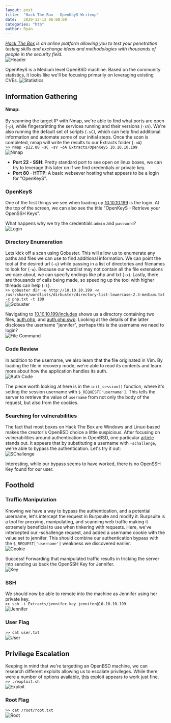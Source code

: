 ```yaml
---
layout: post
title:  "Hack The Box - OpenKeyS Writeup"
date:   2020-12-12 06:00:00
categories: "htb"
author: Ryan
---
```


*[Hack The Box](https://hackthebox.eu) is an online platform allowing you to test your penetration testing skills and exchange ideas and methodologies with thousands of people in the security field.*  
![Header](../images/HTB-OpenKeyS/Header.png)

OpenKeyS is a Medium level OpenBSD machine. Based on the community statistics, it looks like we'll be focusing primarily on leveraging existing CVEs. 
![Statistics](../images/HTB-OpenKeyS/Statistics.png)

## Information Gathering

#### Nmap:
By scanning the target IP with Nmap, we're able to find what ports are open (`-p`), while fingerprinting the services running and their versions (`-sV`). We're also running the default set of scripts (`-sC`), which can help find additional information and automate some of our initial steps. Once the scan is completed, nmap will write the results to our Extracts folder (`-oA`)  
`>> nmap -p22,80 -sC -sV -oA Extracts/OpenKeyS 10.10.10.199`  
![Nmap](../images/HTB-OpenKeyS/nmap.png)

* **Port 22 - SSH**: Pretty standard port to see open on linux boxes, we can try to leverage this later on if we find credentials or private key.
* **Port 80 - HTTP**: A basic websever hosting what appears to be a login for "OpenKeyS".

### OpenKeyS
One of the first things we see when loading up [10.10.10.199](http://10.10.10.199) is the login. At the top of the screen, we can also see the title "OpenKeyS - Retrieve your OpenSSH Keys".

What happens why we try the credentials `admin` and `password`?  
![Login](../images/HTB-OpenKeyS/Info_Denied.png)

### Directory Enumeration
Lets kick off a scan using Gobuster. This will allow us to enumerate any paths and files we can use to find additional information. We can point the tool at the desired url (`-u`) while passing in a list of directories and filenames to look for (`-w`). Because our wordlist may not contain all the file extensions we care about, we can specify endings like php and txt (`-x`). Lastly, there are thousands of calls being made, so speeding up the tool with higher threads can help (`-t`).  
`>> gobuster dir -u http://10.10.10.199 -w /usr/share/wordlists/dirbuster/directory-list-lowercase-2.3-medium.txt -x php,txt -t 100`  
![Gobuster](../images/HTB-OpenKeyS/Info_Gobuster.png)

Navigating to [10.10.10.199/includes](http://10.10.10.199/includes) shows us a directory containing two files, [auth.php](http://10.10.10.199/includes/auth.php), and [auth.php.swp](http://10.10.10.199/includes/auth.php.swp). Looking at the details of the latter discloses the username "jennifer", perhaps this is the username we need to login?  
![File Command](../images/HTB-OpenKeyS/Info_File.png)

### Code Review
In addition to the username, we also learn that the file originated in Vim. By loading the file in recovery mode, we're able to read its contents and learn more about how the application handles its auth.  
![Auth Code](../images/HTB-OpenKeyS/Info_Code.png)

The piece worth looking at here is in the `init_session()` function, where it's setting the session username with `$_REQUEST['username']`. This tells the server to retrieve the value of `username` from not only the body of the request, but also from the cookies.

### Searching for vulnerabilities
The fact that most boxes on Hack The Box are Windows and Linux-based makes the creator's OpenBSD choice a little suspicious. After focusing on vulnerabilities around authentication in OpenBSD, one particular [article](https://www.qualys.com/2019/12/04/cve-2019-19521/authentication-vulnerabilities-openbsd.txt) stands out. It appears that by substituting a username with `-schallenge`, we're able to bypass the authentication. Let's try it out:  
![SChallenge](../images/HTB-OpenKeyS/Info_SChallenge.png)

Interesting, while our bypass seems to have worked, there is no OpenSSH Key found for our user.

## Foothold

### Traffic Manipulation
Knowing we have a way to bypass the authentication, and a potential username, let's intercept the request in Burpsuite and modify it. Burpsuite is a tool for proxying, manipulating, and scanning web traffic making it extremely beneficial to use when tinkering with requests. Here, we've intercepted our -schallenge request, and added a username cookie with the value set to jennifer. This should combine our authentication bypass with the `$_REQUEST['username']` weakness we discovered earlier.  
![Cookie](../images/HTB-OpenKeyS/Foothold_Cookie.png)

Success! Forwarding that manipulated traffic results in tricking the server into sending us back the OpenSSH Key for Jennifer.  
![Key](../images/HTB-OpenKeyS/Foothold_Key.png)

### SSH
We should now be able to remote into the machine as Jennifer using her private key.  
`>> ssh -i Extracts/jennifer.key jennifer@10.10.10.199`  
![Jennifer](../images/HTB-OpenKeyS/Foothold_Jennifer.png)

### User Flag
`>> cat user.txt`  
![User](../images/HTB-OpenKeyS/Foothold_Flag.png)

## Privilege Escalation
Keeping in mind that we're targetting an OpenBSD machine, we can research different exploits allowing us to escalate privileges. While there were a number of options available, [this](https://raw.githubusercontent.com/bcoles/local-exploits/master/CVE-2019-19520/openbsd-authroot) exploit appears to work just fine.  
`>> ./exploit.sh`  
![Exploit](../images/HTB-OpenKeyS/PrivEsc_Exploit.png)

### Root Flag
`>> cat /root/root.txt`  
![Root](../images/HTB-OpenKeyS/PrivEsc_Flag.png)